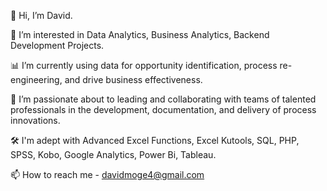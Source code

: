 🤙 Hi, I’m David.

👀 I’m interested in Data Analytics, Business Analytics, Backend Development Projects.

📊 I’m currently using data for opportunity identification, process re-engineering, and drive business effectiveness.

🤝 I’m passionate about to leading and collaborating with teams of talented professionals in the development, documentation, and
delivery of process innovations.

🛠 I'm adept with Advanced Excel Functions, Excel Kutools, SQL, PHP, SPSS, Kobo, Google Analytics, Power Bi, Tableau.

📫 How to reach me - davidmoge4@gmail.com

